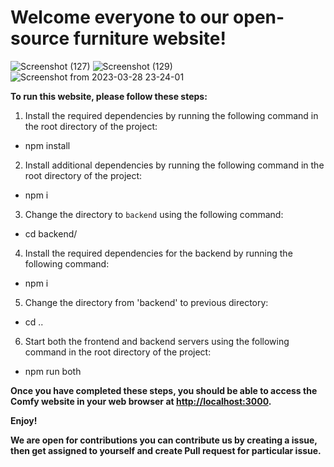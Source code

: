 ﻿# Welcome everyone to our open-source furniture website!
![Screenshot (127)](https://user-images.githubusercontent.com/108757431/224565249-eaed0360-eac0-4fcb-b3b2-bef3d466f419.png)
![Screenshot (129)](https://user-images.githubusercontent.com/108757431/224565290-1e91dab1-0c8f-4684-a316-95c31fc2fff1.png)
![Screenshot from 2023-03-28 23-24-01](https://user-images.githubusercontent.com/108757431/228326527-5a3e2645-3088-46b7-b605-4de0c54260b6.png)





**To run this website, please follow these steps:**

1. Install the required dependencies by running the following command in the root directory of the project:

* npm install 


2. Install additional dependencies by running the following command in the root directory of the project:

* npm i 


3. Change the directory to `backend` using the following command:

* cd backend/ 


4. Install the required dependencies for the backend by running the following command:

* npm i 


5. Change the directory from 'backend' to previous directory:

* cd ..
 
 
6. Start both the frontend and backend servers using the following command in the root directory of the project:

* npm run both 



**Once you have completed these steps, you should be able to access the Comfy website in your web browser at [http://localhost:3000](http://localhost:3000).**

**Enjoy!**



**We are open for contributions you can contribute us by creating a issue, then get assigned  to yourself and create Pull request for particular issue.**
